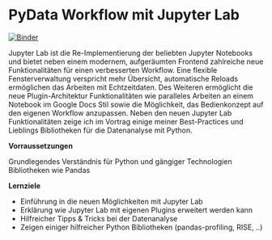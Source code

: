 # PyData Workflow mit Jupyter Lab
[![Binder](http://mybinder.org/badge.svg)](https://mybinder.org/v2/gh/krlng/d2d-jupyterlab/master?urlpath=lab/tree/index.ipynb)

Jupyter Lab ist die Re-Implementierung der beliebten Jupyter Notebooks und bietet neben einem modernem, aufgeräumten Frontend zahlreiche neue Funktionalitäten für einen verbesserten Workflow. Eine flexible Fensterverwaltung verspricht mehr Übersicht, automatische Reloads ermöglichen das Arbeiten mit Echtzeitdaten. Des Weiteren ermöglicht die neue Plugin-Architektur Funktionalitäten wie paralleles Arbeiten an einem Notebook im Google Docs Stil sowie die Möglichkeit, das Bedienkonzept auf den eigenen Workflow anzupassen. Neben den neuen Jupyter Lab Funktionalitäten zeige ich im Vortrag einige meiner Best-Practices und Lieblings Bibliotheken für die Datenanalyse mit Python.

**Vorraussetzungen**

Grundlegendes Verständnis für Python und gängiger Technologien Bibliotheken wie Pandas

**Lernziele**

* Einführung in die neuen Möglichkeiten mit Jupyter Lab
* Erklärung wie Jupyter Lab mit eigenen Plugins erweitert werden kann
* Hilfreicher Tipps & Tricks bei der Datenanalyse 
* Zeigen einiger hilfreicher Python Bibliotheken (pandas-profiling, RISE, ..)
